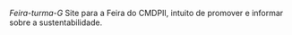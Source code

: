 *Feira-turma-G*
Site para a Feira do CMDPII, intuito de promover e informar sobre a sustentabilidade.
